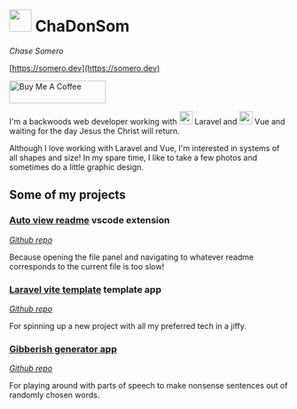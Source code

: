 # <img src="https://user-images.githubusercontent.com/24794769/176982103-5318d54f-73a9-4319-bf4f-bf3e60f8fb2a.png" width="40"> ChaDonSom

_Chase Somero_

[https://somero.dev](https://somero.dev)

<a href="https://www.buymeacoffee.com/chadonsom" target="_blank"><img src="https://cdn.buymeacoffee.com/buttons/default-orange.png" alt="Buy Me A Coffee" height="41" width="174"></a>

I'm a backwoods web developer working with <img src="https://user-images.githubusercontent.com/24794769/176982227-a826cec9-ac38-4e89-8ef2-cead81ab7186.png" width="24"> Laravel and <img src="https://user-images.githubusercontent.com/24794769/176982249-0eb09130-74ed-4895-b22f-845fc5132d7e.png" width="24"> Vue and waiting for the day Jesus the Christ will return.

Although I love working with Laravel and Vue, I'm interested in systems of all shapes and size! In my spare time, I like to take a few photos and sometimes do a little graphic design.

## Some of my projects

### [Auto view readme](https://marketplace.visualstudio.com/items?itemName=chadonsom.auto-view-readme) vscode extension

_[Github repo](https://github.com/ChaDonSom/auto-view-readme)_

Because opening the file panel and navigating to whatever readme corresponds to the current file is too slow!

### [Laravel vite template](https://laravel-vite-template.somero.dev) template app

_[Github repo](https://github.com/ChaDonSom/laravel-vite-template)_

For spinning up a new project with all my preferred tech in a jiffy.

### [Gibberish generator app](https://chadonsom.github.io/gibberish-generator/)

_[Github repo](https://github.com/ChaDonSom/gibberish-generator)_

For playing around with parts of speech to make nonsense sentences out of randomly chosen words.
